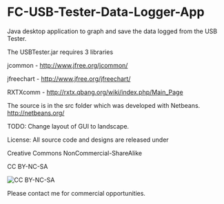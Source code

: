 FC-USB-Tester-Data-Logger-App
=============================
Java desktop application to graph and save the data logged from the USB Tester.

The USBTester.jar requires 3 libraries

jcommon - http://www.jfree.org/jcommon/

jfreechart - http://www.jfree.org/jfreechart/

RXTXcomm  - http://rxtx.qbang.org/wiki/index.php/Main_Page

The source is in the src folder which was developed with Netbeans.
http://netbeans.org/

TODO: Change layout of GUI to landscape.


License: All source code and designs are released under 

Creative Commons NonCommercial-ShareAlike 

CC BY-NC-SA

![CC BY-NC-SA](http://i.creativecommons.org/l/by-nc-sa/3.0/88x31.png)

Please contact me for commercial opportunities. 